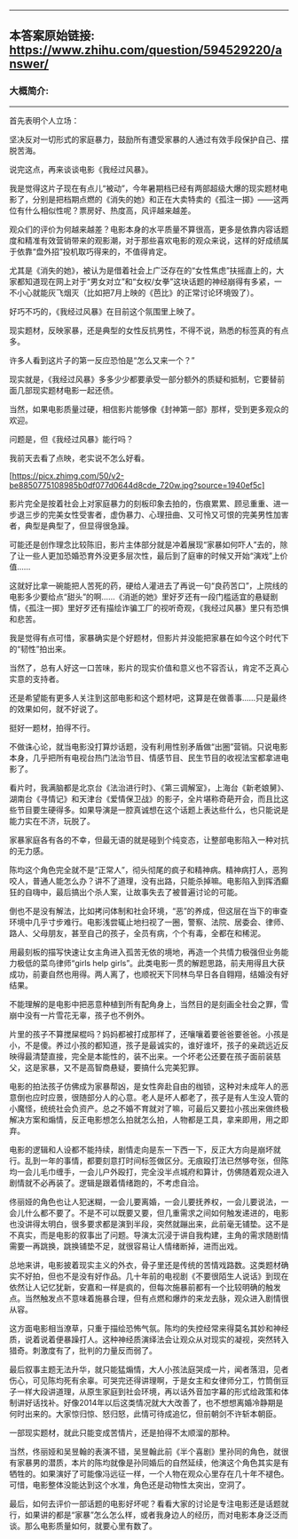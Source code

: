 ----------------------------------------
## 本答案原始链接: https://www.zhihu.com/question/594529220/answer/
### 大概简介: 
----------------------------------------
首先表明个人立场：


坚决反对一切形式的家庭暴力，鼓励所有遭受家暴的人通过有效手段保护自己、摆脱苦海。

说完这点，再来谈谈电影《我经过风暴》。

我是觉得这片子现在有点儿“被动”，今年暑期档已经有两部超级大爆的现实题材电影了，分别是把档期点燃的《消失的她》和正在大卖特卖的《孤注一掷》——这两位有什么相似性呢？票房好、热度高，风评越来越差。

观众们的评价为何越来越差？电影本身的水平质量不算很高，更多是依靠内容话题度和精准有效营销带来的观影潮，对于那些喜欢电影的观众来说，这样的好成绩属于依靠“盘外招”投机取巧得来的，不值得肯定。

尤其是《消失的她》，被认为是借着社会上广泛存在的“女性焦虑”扶摇直上的，大家都知道现在网上对于“男女对立”和“女权/女拳”这块话题的神经崩得有多紧，一不小心就能灰飞烟灭（比如把7月上映的《芭比》的正常讨论环境毁了）。

好巧不巧的，《我经过风暴》在目前这个氛围里上映了。

现实题材，反映家暴，还是典型的女性反抗男性，不得不说，熟悉的标签真的有点多。

许多人看到这片子的第一反应恐怕是“怎么又来一个？”

现实就是，《我经过风暴》多多少少都要承受一部分额外的质疑和抵制，它要替前面几部现实题材电影一起还债。

当然，如果电影质量过硬，相信影片能够像《封神第一部》那样，受到更多观众的欢迎。

问题是，但《我经过风暴》能行吗？

我前天去看了点映，老实说不怎么好看。

[https://picx.zhimg.com/50/v2-be8850775108985b0df077d0644d8cde_720w.jpg?source=1940ef5c]

影片完全是按着社会上对家庭暴力的刻板印象去拍的，伤痕累累、顾忌重重、进一步退三步的完美女性受害者，虚伪暴力、心理扭曲、又可怜又可恨的完美男性加害者，典型是典型了，但显得很急躁。

可能还是创作理念比较陈旧，影片主体部分就是冲着展现“家暴如何吓人”去的，除了让一些人更加恐婚恐育外没更多层次性，最后到了庭审的时候又开始“演戏”上价值……

这就好比拿一碗能把人苦死的药，硬给人灌进去了再说一句“良药苦口”，上院线的电影多少要给点“甜头”的啊……《消逝的她》里好歹还有一段门槛适宜的悬疑剧情，《孤注一掷》里好歹还有描绘诈骗工厂的视听奇观，《我经过风暴》里只有恐惧和悲苦。

我是觉得有点可惜，家暴确实是个好题材，但影片并没能把家暴在如今这个时代下的“韧性”拍出来。

当然了，总有人好这一口苦味，影片的现实价值和意义也不容否认，肯定不乏真心实意的支持者。

还是希望能有更多人关注到这部电影和这个题材吧，这算是在做善事……只是最终的效果如何，就不好说了。



挺好一题材，拍得不行。

不做诛心论，就当电影没打算炒话题，没有利用性别矛盾做“出圈”营销。只说电影本身，几乎把所有电视台热门法治节目、情感节目、民生节目的收视法宝都拿进电影了。

看片时，我满脑都是北京台《法治进行时》、《第三调解室》，上海台《新老娘舅》、湖南台《寻情记》和天津台《爱情保卫战》的影子，全片堪称奇葩开会，而且比这些节目要生硬得多。如果导演是一腔真诚想在这个话题上表达些什么，也只能说是能力实在不济，玩脱了。

家暴家庭各有各的不幸，但最无语的就是碰到个纯变态，让整部电影陷入一种对抗的无力感。

陈均这个角色完全就不是“正常人”，彻头彻尾的疯子和精神病。精神病打人，恶狗咬人，普通人能怎么办？讲不了道理，没有出路，只能杀掉嘛。电影陷入到挥洒癫狂的自嗨中，最后搞出个杀人案，让故事失去了被普遍讨论的可能。

倒也不是没有解法，比如拷问体制和社会环境，“恶”的养成，但这层在当下的审查环境中几乎寸步难行。电影浅尝辄止地扫视了一圈，警察、法院、居委会、律师、路人、父母朋友，甚至自己的孩子，全员有病，个个有毒，全都在和稀泥。

用最刻板的描写快速让女主角进入孤苦无依的境地，再造一个共情力极强但业务能力极低的菜鸟律师“girls help girls”。此类电影一贯的解题思路，前夫用得且大获成功，前妻自然也用得。两人离了，也顺祝天下同林鸟早日各自翱翔，结婚没有好结果。

不能理解的是电影中把恶意种植到所有配角身上，当然目的是刻画全社会之罪，雪崩中没有一片雪花无辜，孩子也不例外。

片里的孩子不算搅屎棍吗？妈妈都被打成那样了，还嚷嚷着要爸爸要爸爸。小孩是小，不是傻。养过小孩的都知道，孩子是最诚实的，谁好谁坏，孩子的亲疏远近反映得最清楚直接，完全是本能性的，装不出来。一个坏老公还要在孩子面前装慈父，这是家暴，又不是高智商悬疑，要搞什么完美犯罪。

电影的拍法孩子仿佛成为家暴帮凶，是女性奔赴自由的枷锁，这种对未成年人的恶意倒也应时应景，很随部分人的心意。老人是坏人都老了，孩子是有人生没人管的小魔怪，统统社会负资产。总之不婚不育就对了嘛，可最后又要拉小孩出来做终极解决方案和煽情，反正电影想怎么拍就怎么拍，人物都是工具，拿来即用，用之即弃。

电影的逻辑和人设都不能持续，剧情走向是东一下西一下，反正大方向是崩坏就行。乱到一年的事情，都要刻意打时间标签做区分。无痕殴打法已然够夸张，但陈均一会儿毛巾缠手，一会儿户外殴打，完全没半点城府和算计，仿佛随着观众进入剧情就不必再装了。逻辑是跟着情绪跑的，不考虑自洽。

佟丽娅的角色也让人犯迷糊，一会儿要离婚，一会儿要抚养权，一会儿要说法，一会儿什么都不要了。不是不可以既要又要，但几重需求之间如何触发递进的，电影也没讲得太明白，很多要求都是演到半段，突然就蹦出来，此前毫无铺垫。这不是不真实，而是电影的叙事出了问题。导演太沉浸于讲自我构建，主角的需求随剧情需要一再跳换，跳换铺垫不足，就很容易让人情绪断掉，进而出戏。

总地来讲，电影披着现实主义的外衣，骨子里还是传统的苦情戏路数。这类题材确实不好拍，但也不是没有好作品。几十年前的电视剧《不要很陌生人说话》到现在依然让人记忆犹新，安嘉和一样是疯的，但每次施暴前都有一个比较明确的触发点。当然触发点不意味着施暴合理，但有点燃和爆炸的来龙去脉，观众进入剧情很从容。

这方面电影相当潦草，只重于描绘恐怖气氛。陈均的失控经常来得莫名其妙和神经质，说着说着便暴躁打人。这种神经质演绎法会让观众从对现实的凝视，突然转入猎奇。刺激度有了，批判的力量反而弱了。

最后叙事主题无法升华，就只能猛煽情，大人小孩法庭哭成一片，闻者落泪，见者伤心，可见陈均死有余辜。可哭完还得讲理啊，于是女主和女律师分工，竹筒倒豆子一样大段讲道理，从原生家庭到社会环境，再以话外音加字幕的形式给政策和体制讲好话找补。好像2014年以后这类情况就大大改善了，也不想想离婚冷静期是何时出来的。大家惊归惊、怒归怒，此情可待成追忆，但前朝剑不许斩本朝臣。

一部现实题材，就此只能变成苦情片，还是拍得不太顺溜的那种。

当然，佟丽娅和吴昱翰的表演不错，吴昱翰此前《半个喜剧》里孙同的角色，就很有家暴男的潜质，本片的陈均就像是孙同婚后的自然延续，他演这个角色其实是有牺牲的。如果演好了可能像冯远征一样，一个人物在观众心里存在几十年不褪色。可惜，电影整体没能达到这个水准，角色还是动物性太突出，空洞了。

最后，如何去评价一部话题的电影好坏呢？看看大家的讨论是专注电影还是话题就行，如果讲的都是“家暴”怎么怎么样，或者我身边人的经历，而对电影本身泛泛而谈。那么电影质量如何，就要心里有数了。